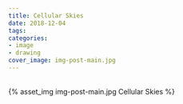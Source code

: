 ```yaml
---
title: Cellular Skies
date: 2018-12-04
tags:
categories:
- image
- drawing
cover_image: img-post-main.jpg
---
```

<br>
{% asset_img img-post-main.jpg Cellular Skies %}
